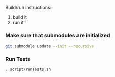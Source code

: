 Build/run instructions:

1. build it
2. run it`` 

### Make sure that submodules are initialized
```bash
git submodule update --init --recursive
```
### Run Tests
```bash
. script/runTests.sh
```
